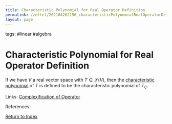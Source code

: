 ```yaml
---
title: Characteristic Polynomial for Real Operator Definition
permalink: /zettel/202104262156_characteristicPolynomialRealOperatorDefinition
layout: page
---
```

tags: #linear #algebra

# Characteristic Polynomial for Real Operator Definition

If we have $V$ a real vector space with $T \in \mathcal{L}(V)$, then the [characteristic polynomial](202104241811_characteristicPolynomialDefinition) of
$T$ is defined to be the characteristic polynomial of $T_C$.

Links: [Complexification of Operator](202104251532_complexificationOperator)

References: 

[Return to Index](index)